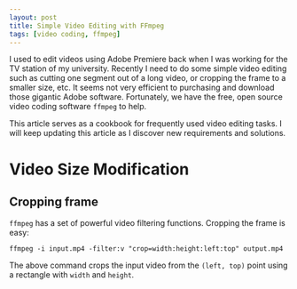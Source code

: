 ```yaml
---
layout: post
title: Simple Video Editing with FFmpeg
tags: [video coding, ffmpeg]
---
```


I used to edit videos using Adobe Premiere back when I was working for the TV station of my university. Recently I need to do some simple video editing such as cutting one segment out of a long video, or cropping the frame to a smaller size, etc. It seems not very efficient to purchasing and download those gigantic Adobe software. Fortunately, we have the free, open source video coding software `ffmpeg` to help.

This article serves as a cookbook for frequently used video editing tasks. I will keep updating this article as I discover new requirements and solutions.

# Video Size Modification

## Cropping frame

`ffmpeg` has a set of powerful video filtering functions. Cropping the frame is easy:
```
ffmpeg -i input.mp4 -filter:v "crop=width:height:left:top" output.mp4
```
The above command crops the input video from the `(left, top)` point using a rectangle with `width` and `height`.
